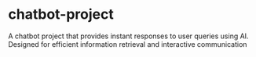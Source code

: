 # chatbot-project
A chatbot project that provides instant responses to user queries using AI. Designed for efficient information retrieval and interactive communication
